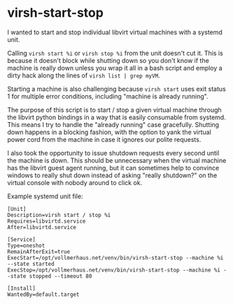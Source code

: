 virsh-start-stop
===

I wanted to start and stop individual libvirt virtual machines with a systemd unit.

Calling `virsh start %i` or `virsh stop %i` from the unit doesn't cut it.
This is because it doesn't block while shutting down so you don't know if the machine is really down unless you wrap 
it all in a bash script and employ a dirty hack along the lines of `virsh list | grep myVM`.

Starting a machine is also challenging because `virsh start` uses exit status 1 for multiple error conditions,
including "machine is already running".

The purpose of this script is to start / stop a given virtual machine through the libvirt python bindings in a way that
is easily consumable from systemd. 
This means I try to handle the "already running" case gracefully.
Shutting down happens in a blocking fashion, with the option to yank the virtual power cord from the machine in case
it ignores our polite requests.

I also took the opportunity to issue shutdown requests every second until the machine is down.
This should be unnecessary when the virtual machine has the libvirt guest agent running, but it can sometimes help
to convince windows to really shut down instead of asking "really shutdown?" on the virtual console with nobody around
to click ok.   

Example systemd unit file:
```
[Unit]
Description=virsh start / stop %i
Requires=libvirtd.service
After=libvirtd.service

[Service]
Type=oneshot
RemainAfterExit=true
ExecStart=/opt/vollmerhaus.net/venv/bin/virsh-start-stop --machine %i --state started
ExecStop=/opt/vollmerhaus.net/venv/bin/virsh-start-stop --machine %i --state stopped --timeout 80

[Install]
WantedBy=default.target
```
